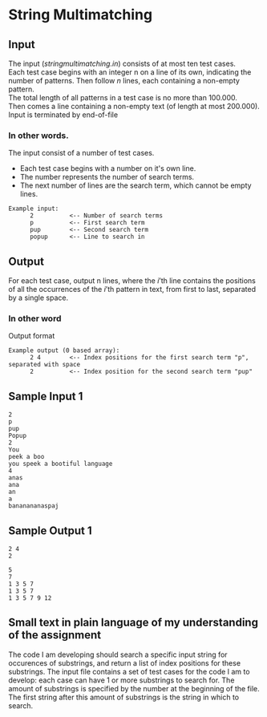 # __String Multimatching__

## __Input__
The input (_stringmultimatching.in_) consists of at most ten test cases.  
Each test case begins with an integer n on a line of its own, indicating the number of patterns. Then follow _n_ lines, each containing a non-empty pattern.  
The total length of all patterns in a test case is no more than 100.000.  
Then comes a line containing a non-empty text (of length at most 200.000).  
Input is terminated by end-of-file

### In other words.  
The input consist of a number of test cases.  
- Each test case begins with a number on it's own line.  
- The number represents the number of search terms.  
- The next number of lines are the search term, which cannot be empty lines.

```
Example input:
      2          <-- Number of search terms
      p          <-- First search term
      pup        <-- Second search term
      popup      <-- Line to search in
```

## __Output__
For each test case, output n lines, where the _i_’th line contains the positions of all the occurrences of the _i_’th pattern in text, from first to last, separated by a single space.

### In other word
Output format
```
Example output (0 based array):
      2 4        <-- Index positions for the first search term "p", separated with space 
      2          <-- Index position for the second search term "pup" 
```

## __Sample Input 1__

```
2
p
pup
Popup
2
You
peek a boo
you speek a bootiful language
4
anas
ana
an
a
bananananaspaj
```

## __Sample Output 1__

```
2 4
2

5
7
1 3 5 7
1 3 5 7
1 3 5 7 9 12
```

## Small text in plain language of my understanding of the assignment
The code I am developing should search a specific input string for occurences of substrings, and return a list of index positions for these substrings.
The input file contains a set of test cases for the code I am to develop: each case can have 1 or more substrings to search for.
The amount of substrings is specified by the number at the beginning of the file. The first string after this amount of substrings is the string in which to search.
